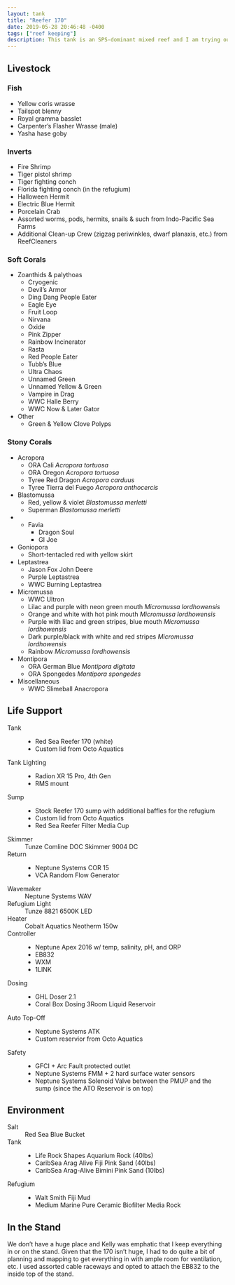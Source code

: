 ```yaml
---
layout: tank
title: "Reefer 170"
date: 2019-05-28 20:46:48 -0400
tags: ["reef keeping"]
description: This tank is an SPS-dominant mixed reef and I am trying out the Triton on this build.
---
```


## Livestock

### Fish

* Yellow coris wrasse
* Tailspot blenny
* Royal gramma basslet
* Carpenter’s Flasher Wrasse (male)
* Yasha hase goby

### Inverts

* Fire Shrimp
* Tiger pistol shrimp
* Tiger fighting conch
* Florida fighting conch (in the refugium)
* Halloween Hermit
* Electric Blue Hermit
* Porcelain Crab
* Assorted worms, pods, hermits, snails & such from Indo-Pacific Sea Farms
* Additional Clean-up Crew (zigzag periwinkles, dwarf planaxis, etc.) from ReefCleaners

### Soft Corals

* Zoanthids & palythoas
    * Cryogenic
    * Devil’s Armor
    * Ding Dang People Eater
    * Eagle Eye
    * Fruit Loop
    * Nirvana
    * Oxide
    * Pink Zipper
    * Rainbow Incinerator
    * Rasta
    * Red People Eater
    * Tubb’s Blue
    * Ultra Chaos
    * Unnamed Green
    * Unnamed Yellow & Green
    * Vampire in Drag
    * WWC Halle Berry
    * WWC Now & Later Gator
* Other
    * Green & Yellow Clove Polyps

### Stony Corals

* Acropora 
    * ORA Cali <i>Acropora tortuosa</i>
    * ORA Oregon <i>Acropora tortuosa</i>
    * Tyree Red Dragon <i>Acropora carduus</i>
    * Tyree Tierra del Fuego <i>Acropora anthocercis</i>
* Blastomussa
    * Red, yellow & violet <i>Blastomussa merletti</i>
    * Superman <i>Blastomussa merletti</i>
* * Favia
    * Dragon Soul 
    * GI Joe
* Goniopora
    * Short-tentacled red with yellow skirt
* Leptastrea
    * Jason Fox John Deere 
    * Purple Leptastrea
    * WWC Burning Leptastrea
* Micromussa
    * WWC Ultron
    * Lilac and purple with neon green mouth <i>Micromussa lordhowensis</i>
    * Orange and white with hot pink mouth <i>Micromussa lordhowensis</i>
    * Purple with lilac and green stripes, blue mouth <i>Micromussa lordhowensis</i>
    * Dark purple/black with white and red stripes <i>Micromussa lordhowensis</i>
    * Rainbow <i>Micromussa lordhowensis</i>
* Montipora
    * ORA German Blue <i>Montipora digitata</i>
    * ORA Spongedes <i>Montipora spongedes</i>
* Miscellaneous
    * WWC Slimeball Anacropora

## Life Support

<dl>
  <dt>Tank</dt>
  <dd><ul>
  <li>Red Sea Reefer 170 (white)</li>
  <li>Custom lid from Octo Aquatics</li>
  </ul></dd>
  <dt>Tank Lighting</dt>
  <dd><ul>
  <li>Radion XR 15 Pro, 4th Gen</li>
  <li>RMS mount</li>
  </ul></dd>
  <dt>Sump</dt>
  <dd><ul>
  <li>Stock Reefer 170 sump with additional baffles for the refugium</li>
  <li>Custom lid from Octo Aquatics</li>
  <li>Red Sea Reefer Filter Media Cup</li>
  </ul></dd>
  <dt>Skimmer</dt>
  <dd>Tunze Comline DOC Skimmer 9004 DC</dd>
  <dt>Return</dt>
  <dd><ul>
  <li>Neptune Systems COR 15</li>
  <li>VCA Random Flow Generator</li>
  </ul></dd>
  <dt>Wavemaker</dt>
  <dd>Neptune Systems WAV</dd>
  <dt>Refugium Light</dt>
  <dd>Tunze 8821 6500K LED</dd>
  <dt>Heater</dt>
  <dd>Cobalt Aquatics Neotherm 150w</dd>
  <dt>Controller</dt>
  <dd><ul>
  <li>Neptune Apex 2016 w/ temp, salinity, pH, and ORP</li>
  <li>EB832</li>
  <li>WXM</li>
  <li>1LINK</li>
  </ul></dd>
  <dt>Dosing</dt>
  <dd><ul>
  <li>GHL Doser 2.1</li>
  <li>Coral Box Dosing 3Room Liquid Reservoir</li>
  </ul></dd>
  <dt>Auto Top-Off</dt>
  <dd><ul>
  <li>Neptune Systems ATK</li>
  <li>Custom reservior from Octo Aquatics</li>
  </ul></dd>
  <dt>Safety</dt>
  <dd><ul>
  <li>GFCI + Arc Fault protected outlet</li>
  <li>Neptune Systems FMM + 2 hard surface water sensors</li>
  <li>Neptune Systems Solenoid Valve between the PMUP and the sump (since the ATO Reservoir is on top)</li>
  </ul></dd>  
</dl>

## Environment

<dl>
  <dt>Salt</dt>
  <dd>Red Sea Blue Bucket</dd>
  <dt>Tank</dt>
  <dd><ul>
  <li>Life Rock Shapes Aquarium Rock (40lbs)</li>
  <li>CaribSea Arag Alive Fiji Pink Sand (40lbs)</li>
  <li>CaribSea Arag-Alive Bimini Pink Sand (10lbs)</li>
  </ul></dd>
  <dt>Refugium</dt>
  <dd><ul>
  <li>Walt Smith Fiji Mud</li>
  <li>Medium Marine Pure Ceramic Biofilter Media Rock</li>
  </ul></dd>
</dl>

## In the Stand

We don’t have a huge place and Kelly was emphatic that I keep everything in or on the stand. Given that the 170 isn’t huge, I had to do quite a bit of planning and mapping to get everything in with ample room for ventilation, etc. I used assorted cable raceways and opted to attach the EB832 to the inside top of the stand.





